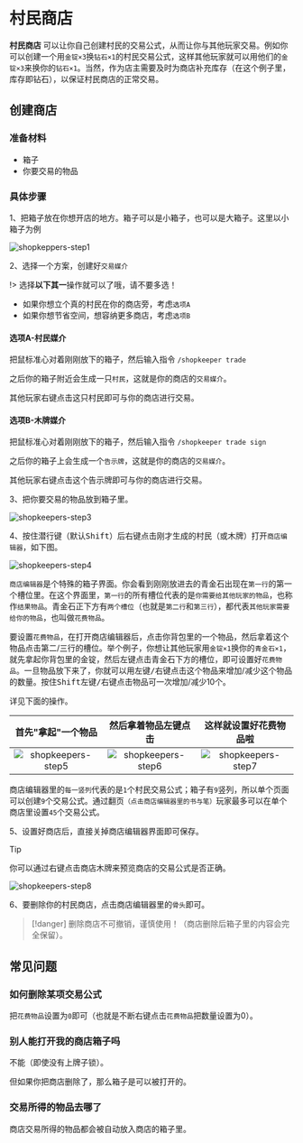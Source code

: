 # 村民商店

**村民商店** 可以让你自己创建村民的交易公式，从而让你与其他玩家交易。例如你可以创建一个用`金锭×3`换`钻石×1`的村民交易公式，这样其他玩家就可以用他们的`金锭×3`来换你的`钻石×1`。当然，作为店主需要及时为商店补充库存（在这个例子里，库存即钻石），以保证村民商店的正常交易。

## 创建商店

### 准备材料

- 箱子
- 你要交易的物品

### 具体步骤

1、把箱子放在你想开店的地方。箱子可以是小箱子，也可以是大箱子。这里以小箱子为例

![shopkeppers-step1](https://mimaru-jp.oss-ap-northeast-1.aliyuncs.com/images/shopkeepers-step1.jpg ':class=img-uni')

2、选择一个方案，创建好`交易媒介`

!> 选择**以下其一**操作就可以了哦，请不要多选！

- 如果你想立个真的村民在你的商店旁，考虑`选项A`
- 如果你想节省空间，想容纳更多商店，考虑`选项B`

<!-- tabs:start -->

#### **选项A-村民媒介**

把鼠标准心对着刚刚放下的箱子，然后输入指令 `/shopkeeper trade`

之后你的箱子附近会生成一只`村民`，这就是你的商店的`交易媒介`。

其他玩家<kbd>右键点击</kbd>这只村民即可与你的商店进行交易。

#### **选项B-木牌媒介**

把鼠标准心对着刚刚放下的箱子，然后输入指令 `/shopkeeper trade sign`

之后你的箱子上会生成一个`告示牌`，这就是你的商店的`交易媒介`。

其他玩家<kbd>右键点击</kbd>这个告示牌即可与你的商店进行交易。

<!-- tabs:end -->

3、把你要交易的物品放到箱子里。

![shopkeepers-step3](https://mimaru-jp.oss-ap-northeast-1.aliyuncs.com/images/shopkeepers-step3.jpg ':class=img-uni')

4、按住<kbd>潜行键</kbd>（默认<kbd>Shift</kbd>）后<kbd>右键点击</kbd>刚才生成的村民（或木牌）打开`商店编辑器`，如下图。

![shopkeepers-step4](https://mimaru-jp.oss-ap-northeast-1.aliyuncs.com/images/shopkeepers-step4.jpg ':class=img-uni')

`商店编辑器`是个特殊的箱子界面。你会看到刚刚放进去的青金石出现在`第一行`的第一个槽位里。在这个界面里，`第一行`的所有槽位代表的是`你需要给其他玩家的物品`，也称作`结果物品`。青金石正下方有`两个槽位`（也就是`第二行`和`第三行`），都代表`其他玩家需要给你的物品`，也叫做`花费物品`。

要设置`花费物品`，在打开商店编辑器后，点击你背包里的一个物品，然后拿着这个物品点击第二/三行的槽位。举个例子，你想让其他玩家用`金锭×1`换你的`青金石×1`，就先拿起你背包里的金锭，然后左键点击青金石下方的槽位，即可设置好`花费物品`。一旦物品放下来了，你就可以用<kbd>左键/右键点击</kbd>这个物品来增加/减少这个物品的数量。按住<kbd>Shift</kbd><kbd>左键/右键点击</kbd>物品可一次增加/减少10个。

详见下面的操作。

|首先"拿起"一个物品|然后拿着物品左键点击|这样就设置好花费物品啦|
|:-:|:-:|:-:|
|![shopkeepers-step5](https://mimaru-jp.oss-ap-northeast-1.aliyuncs.com/images/shopkeepers-step5.jpg ':class=img-uni')|![shopkeepers-step6](https://mimaru-jp.oss-ap-northeast-1.aliyuncs.com/images/shopkeepers-step6.jpg ':class=img-uni')|![shopkeepers-step7](https://mimaru-jp.oss-ap-northeast-1.aliyuncs.com/images/shopkeepers-step7.jpg ':class=img-uni')|

商店编辑器里的`每一竖列`代表的是`1`个村民交易公式；箱子有`9`竖列，所以单个页面可以创建`9`个交易公式。通过翻页<small>（点击商店编辑器里的书与笔）</small>玩家最多可以在单个商店里设置`45`个交易公式。

5、设置好商店后，直接关掉商店编辑器界面即可保存。

> [!tip]
> 你可以通过<kbd>右键点击</kbd>商店木牌来预览商店的交易公式是否正确。

![shopkeepers-step8](https://mimaru-jp.oss-ap-northeast-1.aliyuncs.com/images/shopkeepers-step8.jpg ':class=img-uni')

6、要删除你的村民商店，点击商店编辑器里的`骨头`即可。

> [!danger]
> 删除商店不可撤销，谨慎使用！（商店删除后箱子里的内容会完全保留）。

## 常见问题

### 如何删除某项交易公式

把`花费物品`设置为`0`即可（也就是不断<kbd>右键点击</kbd>`花费物品`把数量设置为0）。

### 别人能打开我的商店箱子吗

不能（即使没有上牌子锁）。

但如果你把商店删除了，那么箱子是可以被打开的。

### 交易所得的物品去哪了

商店交易所得的物品都会被自动放入商店的箱子里。
